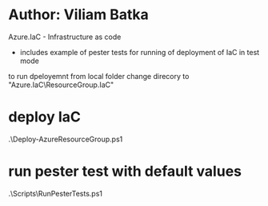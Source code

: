 # Author: Viliam Batka

Azure.IaC - Infrastructure as code
- includes example of pester tests for running of deployment of IaC in test mode
 
to run dpeloyemnt from local folder change direcory to "Azure.IaC\ResourceGroup.IaC"

# deploy IaC
.\Deploy-AzureResourceGroup.ps1

# run pester test with default values
.\Scripts\RunPesterTests.ps1
